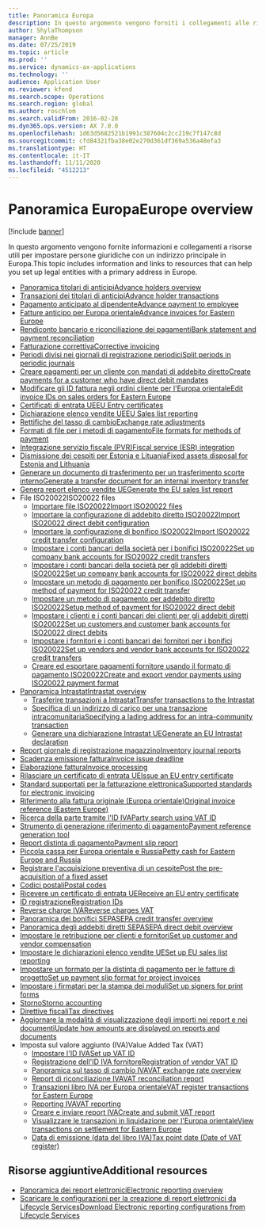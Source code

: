 ```yaml
---
title: Panoramica Europa
description: In questo argomento vengono forniti i collegamenti alle risorse della documentazione Microsoft Dynamics 365 Finance per l'Europa.
author: ShylaThompson
manager: AnnBe
ms.date: 07/25/2019
ms.topic: article
ms.prod: ''
ms.service: dynamics-ax-applications
ms.technology: ''
audience: Application User
ms.reviewer: kfend
ms.search.scope: Operations
ms.search.region: global
ms.author: roschlom
ms.search.validFrom: 2016-02-28
ms.dyn365.ops.version: AX 7.0.0
ms.openlocfilehash: 1d63d5682521b1991c387604c2cc219c7f147c8d
ms.sourcegitcommit: cfd84321fba38e02e270d361df369a536a48efa3
ms.translationtype: HT
ms.contentlocale: it-IT
ms.lasthandoff: 11/11/2020
ms.locfileid: "4512213"
---
```

# <a name="europe-overview"></a><span data-ttu-id="238fb-103">Panoramica Europa</span><span class="sxs-lookup"><span data-stu-id="238fb-103">Europe overview</span></span>

[!include [banner](../includes/banner.md)]

<span data-ttu-id="238fb-104">In questo argomento vengono fornite informazioni e collegamenti a risorse utili per impostare persone giuridiche con un indirizzo principale in Europa.</span><span class="sxs-lookup"><span data-stu-id="238fb-104">This topic includes information and links to resources that can help you set up legal entities with a primary address in Europe.</span></span> 

- [<span data-ttu-id="238fb-105">Panoramica titolari di anticipi</span><span class="sxs-lookup"><span data-stu-id="238fb-105">Advance holders overview</span></span>](emea-advance-holders.md)
 - [<span data-ttu-id="238fb-106">Transazioni dei titolari di anticipi</span><span class="sxs-lookup"><span data-stu-id="238fb-106">Advance holder transactions</span></span>](emea-advance-holders-transactions.md)
 - [<span data-ttu-id="238fb-107">Pagamento anticipato al dipendente</span><span class="sxs-lookup"><span data-stu-id="238fb-107">Advance payment to employee</span></span>](tasks/advance-payment-employee.md)
- [<span data-ttu-id="238fb-108">Fatture anticipo per Europa orientale</span><span class="sxs-lookup"><span data-stu-id="238fb-108">Advance invoices for Eastern Europe</span></span>](emea-advance-invoice.md)
- [<span data-ttu-id="238fb-109">Rendiconto bancario e riconciliazione dei pagamenti</span><span class="sxs-lookup"><span data-stu-id="238fb-109">Bank statement and payment reconciliation</span></span>](emea-bank-reconciliation.md)
- [<span data-ttu-id="238fb-110">Fatturazione correttiva</span><span class="sxs-lookup"><span data-stu-id="238fb-110">Corrective invoicing</span></span>](emea-corrective-invoice.md)
- [<span data-ttu-id="238fb-111">Periodi divisi nei giornali di registrazione periodici</span><span class="sxs-lookup"><span data-stu-id="238fb-111">Split periods in periodic journals</span></span>](emea-create-post-periodic-journals.md)
- [<span data-ttu-id="238fb-112">Creare pagamenti per un cliente con mandati di addebito diretto</span><span class="sxs-lookup"><span data-stu-id="238fb-112">Create payments for a customer who have direct debit mandates</span></span>](tasks/create-payments-customers-who-have-direct-debit-mandates.md)
- [<span data-ttu-id="238fb-113">Modificare gli ID fattura negli ordini cliente per l'Europa orientale</span><span class="sxs-lookup"><span data-stu-id="238fb-113">Edit invoice IDs on sales orders for Eastern Europe</span></span>](emea-edit-invoice-id-sales-orders.md)
- [<span data-ttu-id="238fb-114">Certificati di entrata UE</span><span class="sxs-lookup"><span data-stu-id="238fb-114">EU Entry certificates</span></span>](emea-entry-certificates.md)
- [<span data-ttu-id="238fb-115">Dichiarazione elenco vendite UE</span><span class="sxs-lookup"><span data-stu-id="238fb-115">EU Sales list reporting</span></span>](emea-eu-sales-list.md)
- [<span data-ttu-id="238fb-116">Rettifiche del tasso di cambio</span><span class="sxs-lookup"><span data-stu-id="238fb-116">Exchange rate adjustments</span></span>](emea-exchange-rate-adjustments.md)
- [<span data-ttu-id="238fb-117">Formati di file per i metodi di pagamento</span><span class="sxs-lookup"><span data-stu-id="238fb-117">File formats for methods of payment</span></span>](emea-select-file-formats-for-the-method-of-payments.md)
- [<span data-ttu-id="238fb-118">Integrazione servizio fiscale (PVR)</span><span class="sxs-lookup"><span data-stu-id="238fb-118">Fiscal service (ESR) integration</span></span>](emea-fiscal-service-integration.md)
- [<span data-ttu-id="238fb-119">Dismissione dei cespiti per Estonia e Lituania</span><span class="sxs-lookup"><span data-stu-id="238fb-119">Fixed assets disposal for Estonia and Lithuania</span></span>](emea-credit-note-reverse-fixed-asset-sale.md)
- [<span data-ttu-id="238fb-120">Generare un documento di trasferimento per un trasferimento scorte interno</span><span class="sxs-lookup"><span data-stu-id="238fb-120">Generate a transfer document for an internal inventory transfer</span></span>](tasks/transfer-document-internal-inventory-transfer.md)
- [<span data-ttu-id="238fb-121"> Genera report elenco vendite UE</span><span class="sxs-lookup"><span data-stu-id="238fb-121">Generate the EU sales list report</span></span>](tasks/eur-00011-eu-sales-list-report.md)
- <span data-ttu-id="238fb-122">File ISO20022</span><span class="sxs-lookup"><span data-stu-id="238fb-122">ISO20022 files</span></span>
  - [<span data-ttu-id="238fb-123">Importare file ISO20022</span><span class="sxs-lookup"><span data-stu-id="238fb-123">Import ISO20022 files</span></span>](emea-ISO20022-file-formats.md)
  - [<span data-ttu-id="238fb-124">Importare la configurazione di addebito diretto ISO20022</span><span class="sxs-lookup"><span data-stu-id="238fb-124">Import ISO20022 direct debit configuration</span></span>](tasks/import-iso20022-direct-debit-configuration.md)
  - [<span data-ttu-id="238fb-125">Importare la configurazione di bonifico ISO20022</span><span class="sxs-lookup"><span data-stu-id="238fb-125">Import ISO20022 credit transfer configuration</span></span>](tasks/import-iso20022-credit-transfer-configuration.md)
  - [<span data-ttu-id="238fb-126">Impostare i conti bancari della società per i bonifici ISO20022</span><span class="sxs-lookup"><span data-stu-id="238fb-126">Set up company bank accounts for ISO20022 credit transfers</span></span>](tasks/set-up-company-bank-accounts-iso20022-credit-transfers.md)
  - [<span data-ttu-id="238fb-127">Impostare i conti bancari della società per gli addebiti diretti ISO20022</span><span class="sxs-lookup"><span data-stu-id="238fb-127">Set up company bank accounts for ISO20022 direct debits</span></span>](tasks/set-up-company-bank-accounts-iso20022-direct-debits.md)
  - [<span data-ttu-id="238fb-128">Impostare un metodo di pagamento per bonifico ISO20022</span><span class="sxs-lookup"><span data-stu-id="238fb-128">Set up method of payment for ISO20022 credit transfer</span></span>](tasks/set-up-method-payment-iso20022-credit-transfer.md)
  - [<span data-ttu-id="238fb-129">Impostare un metodo di pagamento per addebito diretto ISO20022</span><span class="sxs-lookup"><span data-stu-id="238fb-129">Setup method of payment for ISO20022 direct debit</span></span>](tasks/setup-method-payment-iso20022-direct-debit.md)
  - [<span data-ttu-id="238fb-130">Impostare i clienti e i conti bancari dei clienti per gli addebiti diretti ISO20022</span><span class="sxs-lookup"><span data-stu-id="238fb-130">Set up customers and customer bank accounts for ISO20022 direct debits</span></span>](tasks/set-up-bank-accounts-iso20022-direct-debits.md)
  - [<span data-ttu-id="238fb-131">Impostare i fornitori e i conti bancari dei fornitori per i bonifici ISO20022</span><span class="sxs-lookup"><span data-stu-id="238fb-131">Set up vendors and vendor bank accounts for ISO20022 credit transfers</span></span>](tasks/set-up-vendor-iso20022-credit-transfers.md)
  - [<span data-ttu-id="238fb-132">Creare ed esportare pagamenti fornitore usando il formato di pagamento ISO20022</span><span class="sxs-lookup"><span data-stu-id="238fb-132">Create and export vendor payments using ISO20022 payment format</span></span>](tasks/create-export-vendor-payments-iso20022-payment-format.md)
- [<span data-ttu-id="238fb-133">Panoramica Intrastat</span><span class="sxs-lookup"><span data-stu-id="238fb-133">Intrastat overview</span></span>](emea-intrastat.md)
  - [<span data-ttu-id="238fb-134">Trasferire transazioni a Intrastat</span><span class="sxs-lookup"><span data-stu-id="238fb-134">Transfer transactions to the Intrastat</span></span>](tasks/transfer-transactions-intrastat.md)
  - [<span data-ttu-id="238fb-135">Specifica di un indirizzo di carico per una transazione intracomunitaria</span><span class="sxs-lookup"><span data-stu-id="238fb-135">Specifying a lading address for an intra-community transaction</span></span>](tasks/eur-00002-specify-lading-address-intra-community.md)
  - [<span data-ttu-id="238fb-136">Generare una dichiarazione Intrastat UE</span><span class="sxs-lookup"><span data-stu-id="238fb-136">Generate an EU Intrastat declaration</span></span>](tasks/eur-00002-eu-intrastat-declaration.md)
- [<span data-ttu-id="238fb-137">Report giornale di registrazione magazzino</span><span class="sxs-lookup"><span data-stu-id="238fb-137">Inventory journal reports</span></span>](emea-set-up-report-inventory-journal-names.md)
- [<span data-ttu-id="238fb-138">Scadenza emissione fattura</span><span class="sxs-lookup"><span data-stu-id="238fb-138">Invoice issue deadline</span></span>](emea-invoice-issue-deadline.md)
- [<span data-ttu-id="238fb-139">Elaborazione fattura</span><span class="sxs-lookup"><span data-stu-id="238fb-139">Invoice processing</span></span>](emea-invoice-processing.md)
- [<span data-ttu-id="238fb-140">Rilasciare un certificato di entrata UE</span><span class="sxs-lookup"><span data-stu-id="238fb-140">Issue an EU entry certificate</span></span>](tasks/eur-00012-issue-eu-entry-certificate.md)
- [<span data-ttu-id="238fb-141">Standard supportati per la fatturazione elettronica</span><span class="sxs-lookup"><span data-stu-id="238fb-141">Supported standards for electronic invoicing</span></span>](emea-oioubl-standards-electronic-invoicing.md)
- [<span data-ttu-id="238fb-142">Riferimento alla fattura originale (Europa orientale)</span><span class="sxs-lookup"><span data-stu-id="238fb-142">Original invoice reference (Eastern Europe)</span></span>](tasks/ee-00004-original-invoice-reference.md)
- [<span data-ttu-id="238fb-143">Ricerca della parte tramite l'ID IVA</span><span class="sxs-lookup"><span data-stu-id="238fb-143">Party search using VAT ID</span></span>](tasks/eur-00015-party-search-vat-id.md)
- [<span data-ttu-id="238fb-144">Strumento di generazione riferimento di pagamento</span><span class="sxs-lookup"><span data-stu-id="238fb-144">Payment reference generation tool</span></span>](tasks/ee-00015-payment-reference-generation-tool.md)
- [<span data-ttu-id="238fb-145">Report distinta di pagamento</span><span class="sxs-lookup"><span data-stu-id="238fb-145">Payment slip report</span></span>](emea-eur-payment-slip-report-giro.md)
- [<span data-ttu-id="238fb-146">Piccola cassa per Europa orientale e Russia</span><span class="sxs-lookup"><span data-stu-id="238fb-146">Petty cash for Eastern Europe and Russia</span></span>](emea-petty-cash.md)
- [<span data-ttu-id="238fb-147">Registrare l'acquisizione preventiva di un cespite</span><span class="sxs-lookup"><span data-stu-id="238fb-147">Post the pre-acquisition of a fixed asset</span></span>](emea-pre-acquisition-acquisition-fixed-asset.md)
- [<span data-ttu-id="238fb-148">Codici postali</span><span class="sxs-lookup"><span data-stu-id="238fb-148">Postal codes</span></span>](emea-import-create-postal-codes-manually.md)
- [<span data-ttu-id="238fb-149">Ricevere un certificato di entrata UE</span><span class="sxs-lookup"><span data-stu-id="238fb-149">Receive an EU entry certificate</span></span>](tasks/eur-00012-receive-eu-entry-certificate.md)
- [<span data-ttu-id="238fb-150">ID registrazione</span><span class="sxs-lookup"><span data-stu-id="238fb-150">Registration IDs</span></span>](emea-registration-ids.md)
- [<span data-ttu-id="238fb-151">Reverse charge IVA</span><span class="sxs-lookup"><span data-stu-id="238fb-151">Reverse charges VAT</span></span>](emea-reverse-charge.md)
- [<span data-ttu-id="238fb-152">Panoramica dei bonifici SEPA</span><span class="sxs-lookup"><span data-stu-id="238fb-152">SEPA credit transfer overview</span></span>](../accounts-payable/sepa-credit-transfer.md)
- [<span data-ttu-id="238fb-153">Panoramica degli addebiti diretti SEPA</span><span class="sxs-lookup"><span data-stu-id="238fb-153">SEPA direct debit overview</span></span>](../accounts-receivable/sepa-direct-debit-overview.md)
- [<span data-ttu-id="238fb-154">Impostare le retribuzione per clienti e fornitori</span><span class="sxs-lookup"><span data-stu-id="238fb-154">Set up customer and vendor compensation</span></span>](emea-compensation-customer-vendor-transactions.md)
- [<span data-ttu-id="238fb-155">Impostare le dichiarazioni elenco vendite UE</span><span class="sxs-lookup"><span data-stu-id="238fb-155">Set up EU sales list reporting</span></span>](tasks/eur-00011-eu-sales-list-reporting.md)
- [<span data-ttu-id="238fb-156">Impostare un formato per la distinta di pagamento per le fatture di progetto</span><span class="sxs-lookup"><span data-stu-id="238fb-156">Set up payment slip format for project invoices</span></span>](tasks/set-up-payment-slip-format-project-invoices.md)
- [<span data-ttu-id="238fb-157">Impostare i firmatari per la stampa dei moduli</span><span class="sxs-lookup"><span data-stu-id="238fb-157">Set up signers for print forms</span></span>](emea-set-up-signers-for-printing-forms.md)
- [<span data-ttu-id="238fb-158">Storno</span><span class="sxs-lookup"><span data-stu-id="238fb-158">Storno accounting</span></span>](emea-storno.md)
- [<span data-ttu-id="238fb-159">Direttive fiscali</span><span class="sxs-lookup"><span data-stu-id="238fb-159">Tax directives</span></span>](emea-tax-directives.md)
- [<span data-ttu-id="238fb-160">Aggiornare la modalità di visualizzazione degli importi nei report e nei documenti</span><span class="sxs-lookup"><span data-stu-id="238fb-160">Update how amounts are displayed on reports and documents</span></span>](emea-amount-printing-forms.md)
- <span data-ttu-id="238fb-161">Imposta sul valore aggiunto (IVA)</span><span class="sxs-lookup"><span data-stu-id="238fb-161">Value Added Tax (VAT)</span></span>
  - [<span data-ttu-id="238fb-162">Impostare l'ID IVA</span><span class="sxs-lookup"><span data-stu-id="238fb-162">Set up VAT ID</span></span>](tasks/eur-00015-vat-id.md)
  - [<span data-ttu-id="238fb-163">Registrazione dell'ID IVA fornitore</span><span class="sxs-lookup"><span data-stu-id="238fb-163">Registration of vendor VAT ID</span></span>](tasks/eur-00015-registration-vendor-vat-id.md)
  - [<span data-ttu-id="238fb-164">Panoramica sul tasso di cambio IVA</span><span class="sxs-lookup"><span data-stu-id="238fb-164">VAT exchange rate overview</span></span>](emea-vat-exchange-rate.md)
  - [<span data-ttu-id="238fb-165">Report di riconciliazione IVA</span><span class="sxs-lookup"><span data-stu-id="238fb-165">VAT reconciliation report</span></span>](tasks/eur-00018-vat-reconciliation-report.md)
  - [<span data-ttu-id="238fb-166">Transazioni libro IVA per Europa orientale</span><span class="sxs-lookup"><span data-stu-id="238fb-166">VAT register transactions for Eastern Europe</span></span>](emea-vat-register-transactions.md)
  - [<span data-ttu-id="238fb-167">Reporting IVA</span><span class="sxs-lookup"><span data-stu-id="238fb-167">VAT reporting</span></span>](emea-vat-reporting.md)
  - [<span data-ttu-id="238fb-168">Creare e inviare report IVA</span><span class="sxs-lookup"><span data-stu-id="238fb-168">Create and submit VAT report</span></span>](tasks/create-submit-vat-report.md)
  - [<span data-ttu-id="238fb-169">Visualizzare le transazioni in liquidazione per l'Europa orientale</span><span class="sxs-lookup"><span data-stu-id="238fb-169">View transactions on settlement for Eastern Europe</span></span>](emea-transactions-settlement-form.md)
  - [<span data-ttu-id="238fb-170">Data di emissione (data del libro IVA)</span><span class="sxs-lookup"><span data-stu-id="238fb-170">Tax point date (Date of VAT register)</span></span>](emea-tax-point-date.md)

## <a name="additional-resources"></a><span data-ttu-id="238fb-171">Risorse aggiuntive</span><span class="sxs-lookup"><span data-stu-id="238fb-171">Additional resources</span></span>

- [<span data-ttu-id="238fb-172">Panoramica dei report elettronici</span><span class="sxs-lookup"><span data-stu-id="238fb-172">Electronic reporting overview</span></span>](../../dev-itpro/analytics/general-electronic-reporting.md)
- [<span data-ttu-id="238fb-173">Scaricare le configurazioni per la creazione di report elettronici da Lifecycle Services</span><span class="sxs-lookup"><span data-stu-id="238fb-173">Download Electronic reporting configurations from Lifecycle Services</span></span>](../../dev-itpro/analytics/download-electronic-reporting-configuration-lcs.md)
